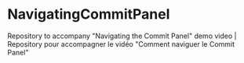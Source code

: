 # NavigatingCommitPanel
Repository to accompany "Navigating the Commit Panel" demo video | Repository pour accompagner le vidéo "Comment naviguer le Commit Panel"

